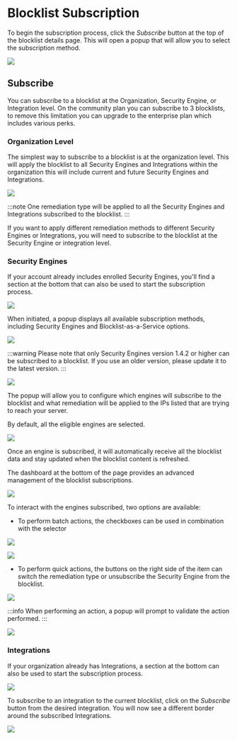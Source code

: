 # Blocklist Subscription

To begin the subscription process, click the _Subscribe_ button at the top of the blocklist details page. This will open a popup that will allow you to select the subscription method.

![](/img/console/blocklists/header_point_subscribe.png)

## Subscribe

You can subscribe to a blocklist at the Organization, Security Engine, or Integration level. On the community plan you can subscribe to 3 blocklists, to remove this limitation you can upgrade to the enterprise plan which includes various perks.

### Organization Level

The simplest way to subscribe to a blocklist is at the organization level. This will apply the blocklist to all Security Engines and Integrations within the organization this will include current and future Security Engines and Integrations.

![](/img/console/blocklists/org_subscribe_popup.png)

:::note
One remediation type will be applied to all the Security Engines and Integrations subscribed to the blocklist.
:::

If you want to apply different remediation methods to different Security Engines or Integrations, you will need to subscribe to the blocklist at the Security Engine or integration level.

### Security Engines
  
If your account already includes enrolled Security Engines, you'll find a section at the bottom that can also be used to start the subscription process.

![](/img/console/blocklists/se_section_point_subscribe.png)

When initiated, a popup displays all available subscription methods, including Security Engines and Blocklist-as-a-Service options.

![](/img/console/blocklists/subscription_popup.png)

:::warning
Please note that only Security Engines version 1.4.2 or higher can be subscribed to a blocklist. If you use an older version, please update it to the latest version.
:::

![](/img/console/blocklists/subscription_lapi_error.png)
  
The popup will allow you to configure which engines will subscribe to the blocklist and what remediation will be applied to the IPs listed that are trying to reach your server.

By default, all the eligible engines are selected.

![](/img/console/blocklists/subscription_popup_point_valid.png)

Once an engine is subscribed, it will automatically receive all the blocklist data and stay updated when the blocklist content is refreshed.

The dashboard at the bottom of the page provides an advanced management of the blocklist subscriptions.

![](/img/console/blocklists/subscribed_engine_section.png)

To interact with the engines subscribed, two options are available:

* To perform batch actions, the checkboxes can be used in combination with the selector

![](/img/console/blocklists/se_section_point_actions.png)

![](/img/console/blocklists/se_section_action_list.png)

* To perform quick actions, the buttons on the right side of the item can switch the remediation type or unsubscribe the Security Engine from the blocklist.

![](/img/console/blocklists/se_section_point_unsubscribe.png)

:::info
When performing an action, a popup will prompt to validate the action performed.
:::

![](/img/console/blocklists/remediation_popup.png)

### Integrations

If your organization already has Integrations, a section at the bottom can also be used to start the subscription process.

![](/img/console/blocklists/integrations/subscriptions.png)

To subscribe to an integration to the current blocklist, click on the _Subscribe_ button from the desired integration.
You will now see a different border around the subscribed Integrations.

![](/img/console/blocklists/integrations/subscribed.png)
